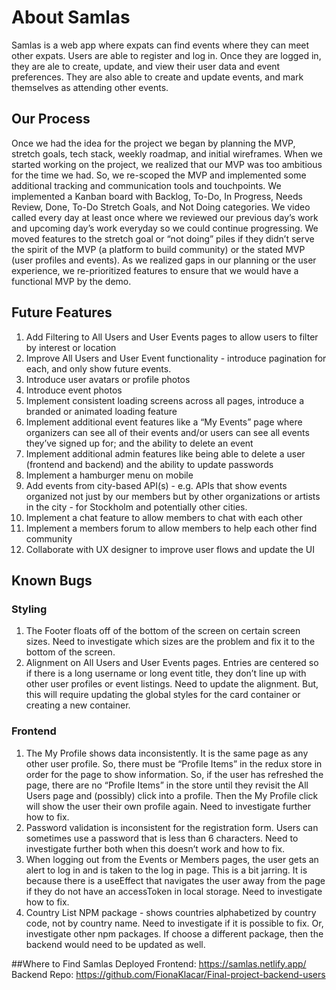 # About Samlas
Samlas is a web app where expats can find events where they can meet other expats. Users are able to register and log in. Once they are logged in, they are ale to create, update, and view their user data and event preferences. They are also able to create and update events, and mark themselves as attending other events. 

## Our Process
Once we had the idea for the project we began by planning the MVP, stretch goals, tech stack, weekly roadmap, and initial wireframes. When we started working on the project, we realized that our MVP was too ambitious for the time we had. So, we re-scoped the MVP and implemented some additional tracking and communication tools and touchpoints. We implemented a Kanban board with Backlog, To-Do, In Progress, Needs Review, Done, To-Do Stretch Goals, and Not Doing categories. We video called every day at least once where we reviewed our previous day’s work and upcoming day’s work everyday so we could continue progressing. We moved features to the stretch goal or “not doing” piles if they didn’t serve the spirit of the MVP (a platform to build community) or the stated MVP (user profiles and events). As we realized gaps in our planning or the user experience, we re-prioritized features to ensure that we would have a functional MVP by the demo. 
    
## Future Features
1. Add Filtering to All Users and User Events pages to allow users to filter by interest or location
1. Improve All Users and User Event functionality - introduce pagination for each, and only show future events. 
1. Introduce user avatars or profile photos
1. Introduce event photos
1. Implement consistent loading screens across all pages, introduce a branded or animated loading feature
1. Implement additional event features like a “My Events” page where organizers can see all of their events and/or users can see all events they’ve signed up for; and the ability to delete an event
1. Implement additional admin features like being able to delete a user (frontend and backend) and the ability to update passwords
1. Implement a hamburger menu on mobile
1. Add events from city-based API(s) - e.g. APIs that show events organized not just by our members but by other organizations or artists in the city - for Stockholm and potentially other cities.
1. Implement a chat feature to allow members to chat with each other
1. Implement a members forum to allow members to help each other find community
1. Collaborate with UX designer to improve user flows and update the UI

## Known Bugs
### Styling
1. The Footer floats off of the bottom of the screen on certain screen sizes. Need to investigate which sizes are the problem and fix it to the bottom of the screen.
1. Alignment on All Users and User Events pages. Entries are centered so if there is a long username or long event title, they don’t line up with other user profiles or event listings. Need to update the alignment. But, this will require updating the global styles for the card container or creating a new container. 
### Frontend
1. The My Profile shows data inconsistently. It is the same page as any other user profile. So, there must be “Profile Items” in the redux store in order for the page to show information. So, if the user has refreshed the page, there are no “Profile Items” in the store until they revisit the All Users page and (possibly) click into a profile. Then the My Profile click will show the user their own profile again. Need to investigate further how to fix.
1. Password validation is inconsistent for the registration form. Users can sometimes use a password that is less than 6 characters. Need to investigate further both when this doesn’t work and how to fix.
1. When logging out from the Events or Members pages, the user gets an alert to log in and is taken to the log in page. This is a bit jarring. It is because there is a useEffect that navigates the user away from the page if they do not have an accessToken in local storage. Need to investigate how to fix.
1. Country List NPM package - shows countries alphabetized by country code, not by country name. Need to investigate if it is possible to fix. Or, investigate other npm packages. If choose a different package, then the backend would need to be updated as well.

##Where to Find Samlas
Deployed Frontend: https://samlas.netlify.app/
Backend Repo: https://github.com/FionaKlacar/Final-project-backend-users
